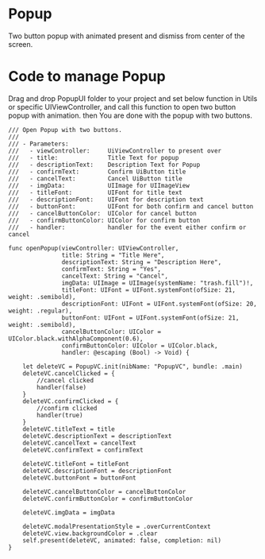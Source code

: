 # Popup
Two button popup with animated present and dismiss from center of the screen.


# Code to manage Popup

Drag and drop PopupUI folder to your project and set below function in Utils or specific UIViewController, and call this function to open two button popup with animation. then You are done with the popup with two buttons.

    /// Open Popup with two buttons.
    ///
    /// - Parameters:
    ///   - viewController:     UiViewController to present over
    ///   - title:              Title Text for popup
    ///   - descriptionText:    Description Text for Popup
    ///   - confirmText:        Confirm UiButton title
    ///   - cancelText:         Cancel UiButton title
    ///   - imgData:            UIImage for UIImageView
    ///   - titleFont:          UIFont for title text
    ///   - descriptionFont:    UIFont for description text
    ///   - buttonFont:         UIFont for both confirm and cancel button
    ///   - cancelButtonColor:  UIColor for cancel button
    ///   - confirmButtonColor: UIColor for confirm button
    ///   - handler:            handler for the event either confirm or cancel
    
    func openPopup(viewController: UIViewController,
                   title: String = "Title Here",
                   descriptionText: String = "Description Here",
                   confirmText: String = "Yes",
                   cancelText: String = "Cancel",
                   imgData: UIImage = UIImage(systemName: "trash.fill")!,
                   titleFont: UIFont = UIFont.systemFont(ofSize: 21, weight: .semibold),
                   descriptionFont: UIFont = UIFont.systemFont(ofSize: 20, weight: .regular),
                   buttonFont: UIFont = UIFont.systemFont(ofSize: 21, weight: .semibold),
                   cancelButtonColor: UIColor = UIColor.black.withAlphaComponent(0.6),
                   confirmButtonColor: UIColor = UIColor.black,
                   handler: @escaping (Bool) -> Void) {
        
        let deleteVC = PopupVC.init(nibName: "PopupVC", bundle: .main)
        deleteVC.cancelClicked = {
            //cancel clicked
            handler(false)
        }
        deleteVC.confirmClicked = {
            //confirm clicked
            handler(true)
        }
        deleteVC.titleText = title
        deleteVC.descriptionText = descriptionText
        deleteVC.cancelText = cancelText
        deleteVC.confirmText = confirmText
        
        deleteVC.titleFont = titleFont
        deleteVC.descriptionFont = descriptionFont
        deleteVC.buttonFont = buttonFont

        deleteVC.cancelButtonColor = cancelButtonColor
        deleteVC.confirmButtonColor = confirmButtonColor

        deleteVC.imgData = imgData
        
        deleteVC.modalPresentationStyle = .overCurrentContext
        deleteVC.view.backgroundColor = .clear
        self.present(deleteVC, animated: false, completion: nil)
    }
